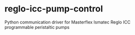 # reglo-icc-pump-control
Python communication driver for Masterflex Ismatec Reglo ICC programmable peristaltic pumps
